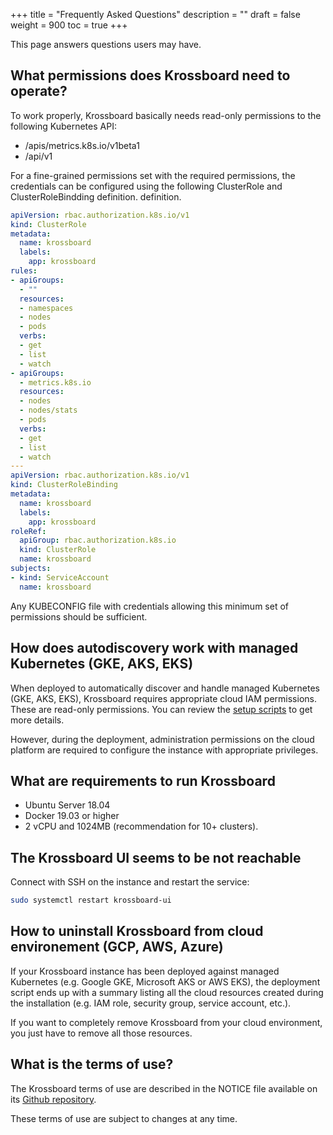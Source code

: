 +++
title = "Frequently Asked Questions"
description = ""
draft = false
weight = 900
toc = true 
+++

This page answers questions users may have.

## What permissions does Krossboard need to operate?
To work properly, Krossboard basically needs read-only permissions to the following Kubernetes API:

* /apis/metrics.k8s.io/v1beta1
* /api/v1

For a fine-grained permissions set with the required permissions, the credentials can be configured using the following ClusterRole and ClusterRoleBindding definition. definition.

```yaml
apiVersion: rbac.authorization.k8s.io/v1
kind: ClusterRole
metadata:
  name: krossboard
  labels:
    app: krossboard
rules:
- apiGroups:
  - ""
  resources:
  - namespaces
  - nodes
  - pods
  verbs:
  - get
  - list
  - watch
- apiGroups:
  - metrics.k8s.io
  resources:
  - nodes
  - nodes/stats
  - pods
  verbs:
  - get
  - list
  - watch
---
apiVersion: rbac.authorization.k8s.io/v1
kind: ClusterRoleBinding
metadata:
  name: krossboard
  labels:
    app: krossboard
roleRef:
  apiGroup: rbac.authorization.k8s.io
  kind: ClusterRole
  name: krossboard
subjects:
- kind: ServiceAccount
  name: krossboard
```

Any KUBECONFIG file with credentials allowing this minimum set of permissions should be sufficient.

## How does autodiscovery work with managed Kubernetes (GKE, AKS, EKS)
When deployed to automatically discover and handle managed Kubernetes (GKE, AKS, EKS), Krossboard requires appropriate cloud IAM permissions. 
These are read-only permissions. You can review the [setup scripts](https://github.com/2-alchemists/krossboard/tree/master/tooling-scripts/setup) to get more details.

However, during the deployment, administration permissions on the cloud platform are required to configure the instance with appropriate privileges.

## What are requirements to run Krossboard
* Ubuntu Server 18.04
* Docker 19.03 or higher
* 2 vCPU and 1024MB (recommendation for 10+ clusters).

## The Krossboard UI seems to be not reachable
Connect with SSH on the instance and restart the service:

```sh
sudo systemctl restart krossboard-ui
```

## How to uninstall Krossboard from cloud environement (GCP, AWS, Azure)
If your Krossboard instance has been deployed against managed Kubernetes (e.g. Google GKE, Microsoft AKS or AWS EKS), the deployment script ends up with a summary listing all the cloud resources created during the installation (e.g. IAM role, security group, service account, etc.).

If you want to completely remove Krossboard from your cloud environment, you just have to remove all those resources.

## What is the terms of use?
The Krossboard terms of use are described in the NOTICE file available on its [Github repository](https://github.com/2-alchemists/krossboard). 

These terms of use are subject to changes at any time.
